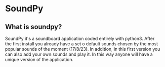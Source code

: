 # SoundPy
## What is soundpy?
SoundPy it's a soundboard application coded entirely with python3. After the first install you already have a set o default sounds chosen by the most popular sounds of the moment (17/8/23). In addition, in this first version you can also add your own sounds and play it. In this way anyone will have a unique version of the application. 
